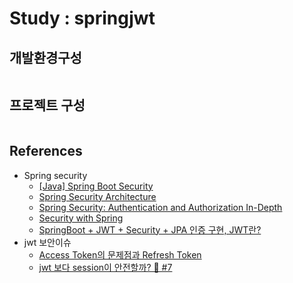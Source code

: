 # Study : springjwt

## 개발환경구성
```bash
```

## 프로젝트 구성
```bash
``` 

## References
- Spring security
  - [[Java] Spring Boot Security](https://adjh54.tistory.com/91)
  - [Spring Security Architecture](https://spring.io/guides/topicals/spring-security-architecture/)
  - [Spring Security: Authentication and Authorization In-Depth](https://www.marcobehler.com/guides/spring-security)
  - [Security with Spring](https://www.baeldung.com/security-spring)
  - [SpringBoot + JWT + Security + JPA 인증 구현, JWT란?](https://aljjabaegi.tistory.com/659)
- jwt 보안이슈
  - [Access Token의 문제점과 Refresh Token](https://hudi.blog/refresh-token/)
  - [jwt 보다 session이 안전할까? 🤔 #7](https://github.com/boojongmin/memo/issues/7)

